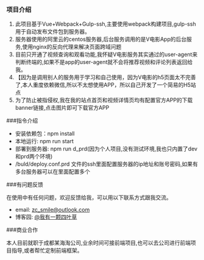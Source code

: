 ### 项目介绍

   1. 此项目基于Vue+Webpack+Gulp-ssh,主要使用webpack构建项目,gulp-ssh用于自动发布文件包到服务器。
   2. 服务器使用的阿里云的centos服务器,后台服务调用的是V电影App的后台服务,使用nginx的反向代理来解决页面跨域问题
   3. 目前只开通了视频查询和观看功能,我怀疑V电影服务其实通过的user-agent来判断终端的,如果不是app的user-agent就不会将推荐视频和评论列表返回给我。
   4. 【因为是调用别人的服务用于学习和自己使用，因为V电影的h5页面太不完善了,本人重度依赖微信,所以不太想使用APP，所以自己开发了一个简易的H5站点
   5. 为了防止被指侵权,我在我的站点首页和视频详情页均有配置官方APP的下载banner链接,点击图片即可下载官方APP

###指令介绍

* 安装依赖包：npm install 
* 本地运行: npm run start
* 部署到服务器: npm run d_prd(因为个人项目,没有测试环境,我也只内置了dev和prd两个环境)
* /buld/deploy.conf.prd 文件的ssh里面配置服务器的ip地址和账号密码,如果有多台服务器可以在里面配置多个

###有问题反馈

  在使用中有任何问题，欢迎反馈给我，可以用以下联系方式跟我交流。

* email: zc_smile@outlook.com
* 博客园: [@我有一颗四叶草](http://www.cnblogs.com/FourLeafCloverZc/)


###商业合作

  本人目前就职于成都某海淘公司,业余时间可接前端项目,也可以去公司进行前端项目指导,或者帮忙定制前端框架。
  

